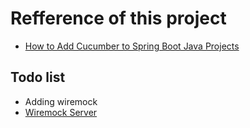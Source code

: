 # Refference of this project
- <a href="https://www.youtube.com/watch?v=OqhTQSJTeOs&t=2395s">How to Add Cucumber to Spring Boot Java Projects</a>

## Todo list
- Adding wiremock
- <a href="https://www.youtube.com/watch?v=4Rp2Xw-5_aI&t=2224s">Wiremock Server</a>